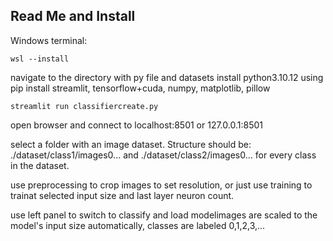 ## Read Me and Install

Windows terminal:

`wsl --install`

navigate to the directory with py file and datasets
install python3.10.12
using pip install streamlit, tensorflow+cuda, numpy, matplotlib, pillow

`streamlit run classifiercreate.py`

open browser and connect to localhost:8501 or 127.0.0.1:8501

select a folder with an image dataset.  Structure should be:  ./dataset/class1/images0... and ./dataset/class2/images0... for every class in the dataset.

use preprocessing to crop images to set resolution, or just use training to trainat selected input size and last layer neuron count.

use left panel to switch to classify and load modelimages are scaled to the model's input size automatically, classes are labeled 0,1,2,3,... 
